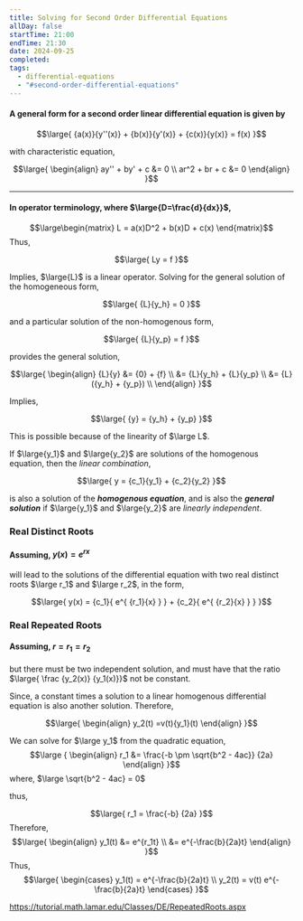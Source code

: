 ```yaml
---
title: Solving for Second Order Differential Equations
allDay: false
startTime: 21:00
endTime: 21:30
date: 2024-09-25
completed: 
tags:
  - differential-equations
  - "#second-order-differential-equations"
---
```

#### A general form for a second order linear differential equation is given by

$$\large{
	  {a(x)}{y''(x)} 
	+ {b(x)}{y'(x)}
	+ {c(x)}{y(x)} = f(x)
}$$

with characteristic equation, 

$$\large{
	\begin{align}
		ay'' + by' + c &= 0 \\
		ar^2 + br + c &= 0
	\end{align}
}$$

---

#### In operator terminology, where $\large{D=\frac{d}{dx}}$,

$$\large\begin{matrix}
	L = a(x)D^2 + b(x)D + c(x)
\end{matrix}$$
Thus,

$$\large{
	Ly = f
}$$

Implies, $\large{L}$ is a linear operator. Solving for the general solution of the homogeneous form,

$$\large{
	{L}{y_h} = 0
}$$

and a particular solution of the non-homogenous form,

$$\large{
	{L}{y_p} = f
}$$

provides the general solution,

$$\large{
	\begin{align}
		{L}{y}  &= {0} + {f} \\ 
				&= {L}{y_h} + {L}{y_p} \\ 
				&= {L}({y_h} + {y_p}) \\
	\end{align}
}$$

Implies,

$$\large{
	{y} = {y_h} + {y_p}
}$$

This is possible because of the linearity of $\large L$. 

If $\large{y_1}$ and $\large{y_2}$ are solutions of the homogenous equation, then the *linear combination*,

$$\large{
	y = {c_1}{y_1} + {c_2}{y_2}
}$$

is also a solution of the ***homogenous equation***, and is also the ***general solution*** if $\large{y_1}$ and $\large{y_2}$ are *linearly independent*.


### **Real Distinct Roots**
#### Assuming, $y(x) = e^{rx}$

will lead to the solutions of the differential equation with two real distinct roots $\large r_1$ and $\large r_2$, in the form,

$$\large{
	y(x) = {c_1}{ e^{ {r_1}{x} } } 
	     + {c_2}{ e^{ {r_2}{x} } }		
}$$

### **Real Repeated Roots**
#### Assuming, ${r} = {r_1} = {r_2}$

but there must be two independent solution, and must have that the ratio $\large{ \frac {y_2(x)} {y_1(x)}}$ not be constant. 

Since, a constant times a solution to a linear homogenous differential equation is also another solution. Therefore,

$$\large{
\begin{align}
	y_2(t) =v(t){y_1}(t)
\end{align}
}$$

We can solve for $\large y_1$ from the quadratic equation,
$$\large {
\begin{align}
	r_1 &= \frac{-b \pm \sqrt{b^2 - 4ac}}
				{2a} 
\end{align}
}$$
where, $\large \sqrt{b^2 - 4ac} = 0$

thus, 

$$\large{
	r_1 =  \frac{-b}
				{2a}
}$$
Therefore,
$$\large{
	\begin{align}
		y_1(t)  &= e^{r_1t} 
		\\
				&= e^{-\frac{b}{2a}t}
	\end{align}
}$$
Thus,
$$\large{
	\begin{cases}
		y_1(t) = e^{-\frac{b}{2a}t}
		\\
		y_2(t) = v(t) e^{-\frac{b}{2a}t}
	\end{cases}
}$$

https://tutorial.math.lamar.edu/Classes/DE/RepeatedRoots.aspx

